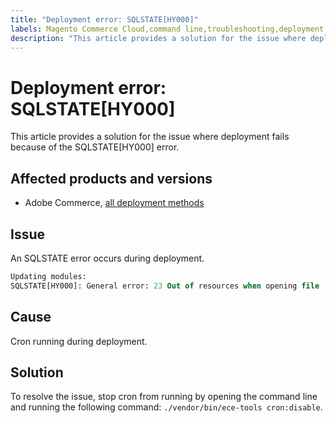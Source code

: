 ```yaml
---
title: "Deployment error: SQLSTATE[HY000]"
labels: Magento Commerce Cloud,command line,troubleshooting,deployment error,Adobe Commerce,on-premise,cloud infrastructure,SQLSTATE
description: "This article provides a solution for the issue where deployment fails because of the SQLSTATE[HY000] error."
---
```


# Deployment error: SQLSTATE[HY000]

This article provides a solution for the issue where deployment fails because of the SQLSTATE[HY000] error.

## Affected products and versions

* Adobe Commerce, [all deployment methods](https://magento.com/sites/default/files/magento-software-lifecycle-policy.pdf)

## Issue

An SQLSTATE error occurs during deployment.

```sql
Updating modules:
SQLSTATE[HY000]: General error: 23 Out of resources when opening file '/tmp/#sql_565c_0.MAD' (Errcode: 24 "Too many open files"),
```

## Cause

Cron running during deployment.

## Solution

To resolve the issue, stop cron from running by opening the command line and running the following command:
`./vendor/bin/ece-tools cron:disable`. 
